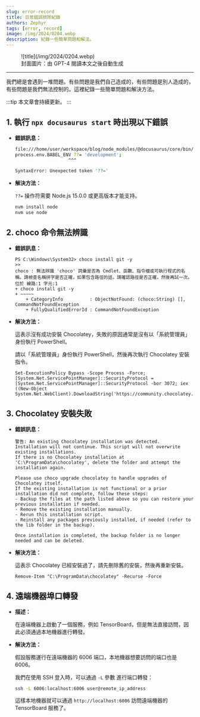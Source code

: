 ```yaml
---
slug: error-record
title: 日常錯誤排除紀錄
authors: Zephyr
tags: [error, record]
image: /img/2024/0204.webp
description: 紀錄一些簡單問題和解法。
---
```


<figure>
![title](/img/2024/0204.webp)
<figcaption>封面圖片：由 GPT-4 閱讀本文之後自動生成</figcaption>
</figure>

---

我們總是會遇到一堆問題。有些問題是我們自己造成的，有些問題是別人造成的，有些問題是我們無法控制的。這裡紀錄一些簡單問題和解決方法。

:::tip
本文章會持續更新。
:::

## 1. 執行 `npx docusaurus start` 時出現以下錯誤

- **錯誤訊息：**

  ```bash
  file:///home/user/workspace/blog/node_modules/@docusaurus/core/bin/docusaurus.mjs:30
  process.env.BABEL_ENV ??= 'development';
                      ^^^

  SyntaxError: Unexpected token '??='
  ```

- **解決方法：**

  `??=` 操作符需要 Node.js 15.0.0 或更高版本才能支持。

  ```bash
  nvm install node
  nvm use node
  ```

## 2. choco 命令無法辨識

- **錯誤訊息：**

  ```shell
  PS C:\Windows\System32> choco install git -y
  >>
  choco : 無法辨識 'choco' 詞彙是否為 Cmdlet、函數、指令檔或可執行程式的名稱。請檢查名稱拼字是否正確，如果包含路徑的話，請確認路徑是否正確，然後再試一次。
  位於 線路:1 字元:1
  + choco install git -y
  + ~~~~~
      + CategoryInfo          : ObjectNotFound: (choco:String) [], CommandNotFoundException
      + FullyQualifiedErrorId : CommandNotFoundException
  ```

- **解決方法：**

  這表示沒有成功安裝 Chocolatey，失敗的原因通常是沒有以「系統管理員」身份執行 PowerShell。

  請以「系統管理員」身份執行 PowerShell，然後再次執行 Chocolatey 安裝指令。

  ```shell
  Set-ExecutionPolicy Bypass -Scope Process -Force; [System.Net.ServicePointManager]::SecurityProtocol = [System.Net.ServicePointManager]::SecurityProtocol -bor 3072; iex ((New-Object System.Net.WebClient).DownloadString('https://community.chocolatey.org/install.ps1'))
  ```

## 3. Chocolatey 安裝失敗

- **錯誤訊息：**

  ```shell
  警告: An existing Chocolatey installation was detected. Installation will not continue. This script will not overwrite existing installations.
  If there is no Chocolatey installation at 'C:\ProgramData\chocolatey', delete the folder and attempt the installation again.

  Please use choco upgrade chocolatey to handle upgrades of Chocolatey itself.
  If the existing installation is not functional or a prior installation did not complete, follow these steps:
  - Backup the files at the path listed above so you can restore your previous installation if needed.
  - Remove the existing installation manually.
  - Rerun this installation script.
  - Reinstall any packages previously installed, if needed (refer to the lib folder in the backup).

  Once installation is completed, the backup folder is no longer needed and can be deleted.
  ```

- **解決方法：**

  這表示 Chocolatey 已經安裝過了，請先刪除舊的安裝，然後再重新安裝。

  ```shell
  Remove-Item "C:\ProgramData\chocolatey" -Recurse -Force
  ```

## 4. 遠端機器埠口轉發

- **描述：**

  在遠端機器上啟動了一個服務，例如 TensorBoard，但是無法直接訪問，因此必須通過本地機器進行轉發。

- **解決方法：**

  假設服務運行在遠端機器的 6006 端口，本地機器想要訪問的端口也是 6006。

  我們在使用 SSH 登入時，可以通過 `-L` 參數 進行端口轉發：

  ```bash
  ssh -L 6006:localhost:6006 user@remote_ip_address
  ```

  這樣本地機器就可以通過 `http://localhost:6006` 訪問遠端機器的 TensorBoard 服務了。
